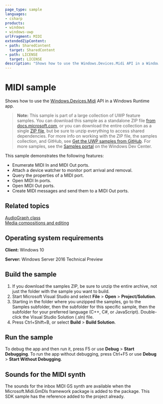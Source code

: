 ```yaml
---
page_type: sample
languages:
- csharp
products:
- windows
- windows-uwp
urlFragment: MIDI
extendedZipContent:
- path: SharedContent
  target: SharedContent
- path: LICENSE
  target: LICENSE
description: "Shows how to use the Windows.Devices.Midi API in a Windows Runtime app."
---
```


<!---
  category: AudioVideoAndCamera
  samplefwlink: http://go.microsoft.com/fwlink/p/?LinkId=620571
--->

# MIDI sample

Shows how to use the [Windows.Devices.Midi](https://msdn.microsoft.com/library/windows/apps/windows.devices.midi.aspx) API in a Windows Runtime app.

> **Note:** This sample is part of a large collection of UWP feature samples. 
> You can download this sample as a standalone ZIP file
> [from docs.microsoft.com](https://docs.microsoft.com/samples/microsoft/windows-universal-samples/midi/),
> or you can download the entire collection as a single
> [ZIP file](https://github.com/Microsoft/Windows-universal-samples/archive/master.zip), but be 
> sure to unzip everything to access shared dependencies. For more info on working with the ZIP file, 
> the samples collection, and GitHub, see [Get the UWP samples from GitHub](https://aka.ms/ovu2uq). 
> For more samples, see the [Samples portal](https://aka.ms/winsamples) on the Windows Dev Center. 

This sample demonstrates the following features:
-   Enumerate MIDI In and MIDI Out ports.
-   Attach a device watcher to monitor port arrival and removal.
-   Query the properties of a MIDI port.
-   Open MIDI In ports.
-   Open MIDI Out ports.
-   Create MIDI messages and send them to a MIDI Out ports.

## Related topics

[AudioGraph class](https://msdn.microsoft.com/library/windows/apps/windows.media.audio.audiograph.aspx)  
[Media compositions and editing](https://msdn.microsoft.com/windows/uwp/audio-video-camera/media-compositions-and-editing)  

## Operating system requirements

**Client:** Windows 10

**Server:** Windows Server 2016 Technical Preview

## Build the sample

1. If you download the samples ZIP, be sure to unzip the entire archive, not just the folder with the sample you want to build. 
2. Start Microsoft Visual Studio and select **File** \> **Open** \> **Project/Solution**.
3. Starting in the folder where you unzipped the samples, go to the Samples subfolder, then the subfolder for this specific sample, then the subfolder for your preferred language (C++, C#, or JavaScript). Double-click the Visual Studio Solution (.sln) file.
4. Press Ctrl+Shift+B, or select **Build** \> **Build Solution**.

## Run the sample

To debug the app and then run it, press F5 or use **Debug** \> **Start Debugging**. To run the app without debugging, press Ctrl+F5 or use **Debug** \> **Start Without Debugging**.

## Sounds for the MIDI synth

The sounds for the inbox MIDI GS synth are available when the Microsoft.Midi.GmDls framework package is added to the package. This SDK sample has the reference added to the project already.